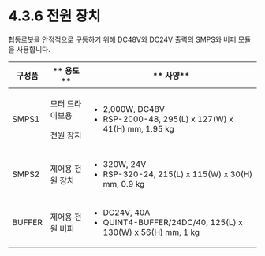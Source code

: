 # 4.3.6 전원 장치

협동로봇을 안정적으로 구동하기 위해 DC48V와 DC24V 출력의 SMPS와 버퍼 모듈을 사용합니다.

| **구성품** | **                   용도**    | **                                                      사양**                                 |
| ------- | ---------------------------- | -------------------------------------------------------------------------------------------- |
| SMPS1   | <p>모터 드라이브용 </p><p>전원 장치</p> | <ul><li>2,000W, DC48V</li><li>RSP-2000-48, 295(L) x 127(W) x 41(H) mm, 1.95 kg</li></ul>     |
| SMPS2   | 제어용 전원 장치                    | <ul><li>320W, 24V</li><li>RSP-320-24, 215(L) x 115(W) x 30(H) mm, 0.9 kg</li></ul>           |
| BUFFER  | 제어용 전원 버퍼                    | <ul><li>DC24V, 40A</li><li>QUINT4-BUFFER/24DC/40, 125(L) x 130(W) x 56(H) mm, 1 kg</li></ul> |

